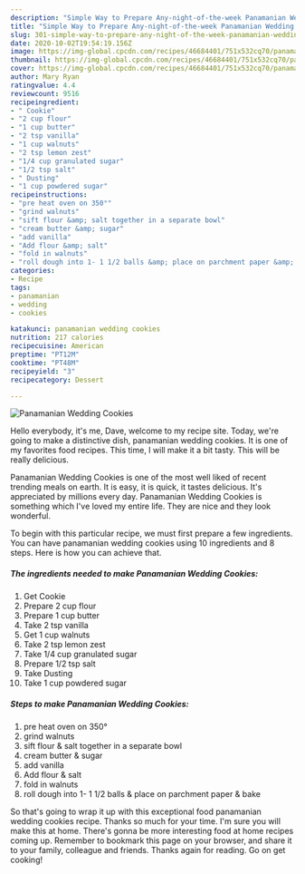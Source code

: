 ```yaml
---
description: "Simple Way to Prepare Any-night-of-the-week Panamanian Wedding Cookies"
title: "Simple Way to Prepare Any-night-of-the-week Panamanian Wedding Cookies"
slug: 301-simple-way-to-prepare-any-night-of-the-week-panamanian-wedding-cookies
date: 2020-10-02T19:54:19.156Z
image: https://img-global.cpcdn.com/recipes/46684401/751x532cq70/panamanian-wedding-cookies-recipe-main-photo.jpg
thumbnail: https://img-global.cpcdn.com/recipes/46684401/751x532cq70/panamanian-wedding-cookies-recipe-main-photo.jpg
cover: https://img-global.cpcdn.com/recipes/46684401/751x532cq70/panamanian-wedding-cookies-recipe-main-photo.jpg
author: Mary Ryan
ratingvalue: 4.4
reviewcount: 9516
recipeingredient:
- " Cookie"
- "2 cup flour"
- "1 cup butter"
- "2 tsp vanilla"
- "1 cup walnuts"
- "2 tsp lemon zest"
- "1/4 cup granulated sugar"
- "1/2 tsp salt"
- " Dusting"
- "1 cup powdered sugar"
recipeinstructions:
- "pre heat oven on 350°"
- "grind walnuts"
- "sift flour &amp; salt together in a separate bowl"
- "cream butter &amp; sugar"
- "add vanilla"
- "Add flour &amp; salt"
- "fold in walnuts"
- "roll dough into 1- 1 1/2 balls &amp; place on parchment paper &amp; bake"
categories:
- Recipe
tags:
- panamanian
- wedding
- cookies

katakunci: panamanian wedding cookies 
nutrition: 217 calories
recipecuisine: American
preptime: "PT12M"
cooktime: "PT48M"
recipeyield: "3"
recipecategory: Dessert

---
```



![Panamanian Wedding Cookies](https://img-global.cpcdn.com/recipes/46684401/751x532cq70/panamanian-wedding-cookies-recipe-main-photo.jpg)

Hello everybody, it's me, Dave, welcome to my recipe site. Today, we're going to make a distinctive dish, panamanian wedding cookies. It is one of my favorites food recipes. This time, I will make it a bit tasty. This will be really delicious.

Panamanian Wedding Cookies is one of the most well liked of recent trending meals on earth. It is easy, it is quick, it tastes delicious. It's appreciated by millions every day. Panamanian Wedding Cookies is something which I've loved my entire life. They are nice and they look wonderful.




To begin with this particular recipe, we must first prepare a few ingredients. You can have panamanian wedding cookies using 10 ingredients and 8 steps. Here is how you can achieve that.

<!--inarticleads1-->

##### The ingredients needed to make Panamanian Wedding Cookies:

1. Get  Cookie
1. Prepare 2 cup flour
1. Prepare 1 cup butter
1. Take 2 tsp vanilla
1. Get 1 cup walnuts
1. Take 2 tsp lemon zest
1. Take 1/4 cup granulated sugar
1. Prepare 1/2 tsp salt
1. Take  Dusting
1. Take 1 cup powdered sugar




<!--inarticleads2-->

##### Steps to make Panamanian Wedding Cookies:

1. pre heat oven on 350°
1. grind walnuts
1. sift flour &amp; salt together in a separate bowl
1. cream butter &amp; sugar
1. add vanilla
1. Add flour &amp; salt
1. fold in walnuts
1. roll dough into 1- 1 1/2 balls &amp; place on parchment paper &amp; bake




So that's going to wrap it up with this exceptional food panamanian wedding cookies recipe. Thanks so much for your time. I'm sure you will make this at home. There's gonna be more interesting food at home recipes coming up. Remember to bookmark this page on your browser, and share it to your family, colleague and friends. Thanks again for reading. Go on get cooking!
